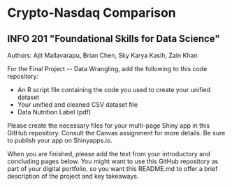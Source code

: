 # Crypto-Nasdaq Comparison
## INFO 201 "Foundational Skills for Data Science"

Authors: Ajit Mallavarapu, Brian Chen, Sky Karya Kasih, Zain Khan


For the Final Project -- Data Wrangling, add the following to this code repository:

* An R script file containing the code you used to create your unified dataset
* Your unified and cleaned CSV dataset file
* Data Nutrition Label (pdf)

Please create the necessary files for your multi-page Shiny app in this GitHub repository. Consult the Canvas assignment for more details. Be sure to publish your app on Shinyapps.io.

When you are finished, please add the text from your introductory and concluding pages below. You might want to use this GitHub repository as part of your digital portfolio, so you want this README.md to offer a brief description of the project and key takeaways.
